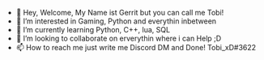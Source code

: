 - 👋 Hey, Welcome,
My Name ist Gerrit but you can call me Tobi!
- 👀 I’m interested in Gaming, Python and everythin inbetween
- 🌱 I’m currently learning Python, C++, lua, SQL
- 💞️ I’m looking to collaborate on erverythin where i can Help ;D
- 📫 How to reach me just write me Discord DM and Done! Tobi_xD#3622

<!---
GSGaming-py/GSGaming-py is a ✨ special ✨ repository because its `README.md` (this file) appears on your GitHub profile.
You can click the Preview link to take a look at your changes.
--->
